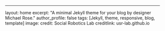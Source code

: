 ---
layout: home
excerpt: "A minimal Jekyll theme for your blog by designer Michael Rose."
author_profile: false
tags: [Jekyll, theme, responsive, blog, template]
image:
  credit: Social Robotics Lab
  creditlink: usr-lab.github.io
